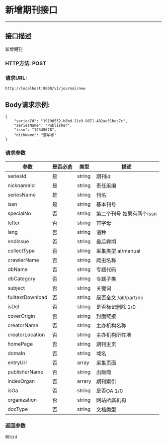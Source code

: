 # 新增期刊接口

------

## 接口描述
新增期刊


### HTTP方法: POST

### 请求URL: 
    http://localhost:8000/v1/journal/new

## Body请求示例:

    {
    	"seriesId": "19190552-b8bd-11e9-9871-482ae31bec7c",
    	"seriesName": "Publisher",
    	"issn": "12345678",
    	"nickName": "要华彬"
    }
### 请求参数

|参数|是否必选|类型|描述
|-|-|-|-
|seriesId|是	|string	|期刊id
|nicknameId|是	|string	|责任采编
|seriesName|是|string|刊名
|issn|是	|string	|基本刊号
specialNo|否|string|第二个刊号 如果有两个issn
|letter|否|string|首字母
|lang|否|string|语种
|endIssue|否|string|最后卷期
|collectType|否|string|采集类型  ai/manual
|crawlerName|否|string|爬虫名称
|dbName|否|string|专题代码
|dbCategory|否|string|专题子类 
|subject|否|string|关键词
|fulltextDownload|否|string|是否全文 /all/part/no
|isDel|否|string|是否标记删除  1/0
|coverOrigin|否|string|封面链接
|creatorName|否|string|主办机构名称
|creatorLocation|否|string|主办机构所在地 
|homePage|否|string|期刊主页
|domaIn|否|string|域名
|entryUrl|否|array|采集页面
|publisherName|否|string|出版商
|indexOrgan|否|arrary|期刊索引
|isOa|否|string|是否OA  1/0
|organization|否|string|网站所属机构
|docType|否|string|文档类型

    
### 返回参数
    期刊id





